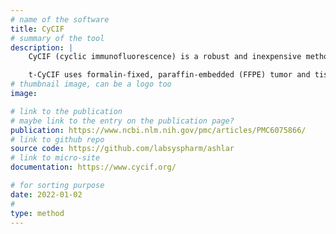 ```yaml
---
# name of the software
title: CyCIF
# summary of the tool
description: |
    CyCIF (cyclic immunofluorescence) is a robust and inexpensive method for highly multiplexed immunofluorescence imaging using standard instruments and reagents. The concept of repeatedly staining and imaging slides has been around for many years and most commonly involves antibody stripping using denaturants. [Gerdes et al (2013)](https://www.ncbi.nlm.nih.gov/pmc/articles/PMC3718135/) described an approach in which fluorophores are chemically inactivated after each of several rounds of immunofluorescence. [The t-CyCIF (Tissue-based cyclic immunofluorescence) method](https://www.cycif.org/methods) by Lin et al (2018) builds on this and related approaches.

    t-CyCIF uses formalin-fixed, paraffin-embedded (FFPE) tumor and tissue specimens mounted on glass slides. These are the most widely used specimens for histopathological diagnosis of cancer and other diseases. t-CyCIF generates multiplexed images of FFPE samples using an iterative process (a cycle) in which conventional low-plex fluorescence images are repeatedly collected from the same sample and then assembled into a high dimensional representation. Several variants are possible using direct and indirect immunofluorescence.
# thumbnail image, can be a logo too
image:

# link to the publication
# maybe link to the entry on the publication page?
publication: https://www.ncbi.nlm.nih.gov/pmc/articles/PMC6075866/
# link to github repo
source code: https://github.com/labsyspharm/ashlar
# link to micro-site
documentation: https://www.cycif.org/

# for sorting purpose
date: 2022-01-02
#
type: method
---
```

